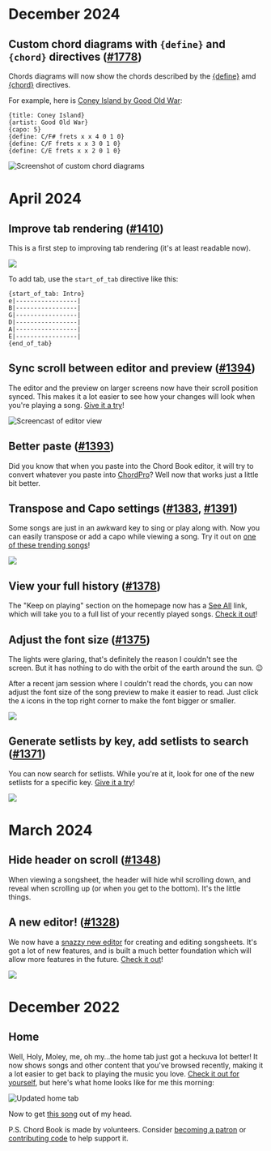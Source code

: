 # December 2024

## Custom chord diagrams with `{define}` and `{chord}` directives ([#1778](https://github.com/chordbook/chordbook/pull/1778))

Chords diagrams will now show the chords described by the [{define}](https://www.chordpro.org/chordpro/directives-define/) amd [{chord}](https://www.chordpro.org/chordpro/directives-chord/) directives.

For example, here is [Coney Island by Good Old War](https://chordbook.app/songsheets/c2jtv3iOm4IsJziQW6O3sex):

```
{title: Coney Island}
{artist: Good Old War}
{capo: 5}
{define: C/F# frets x x 4 0 1 0}
{define: C/F frets x x 3 0 1 0}
{define: C/E frets x x 2 0 1 0}
```

![Screenshot of custom chord diagrams](https://github.com/user-attachments/assets/d13372ec-aba1-4be9-a206-5680bd674936)

# April 2024

## Improve tab rendering ([#1410](https://github.com/chordbook/chordbook/pull/1410))

This is a first step to improving tab rendering (it's at least readable now).

![](https://github.com/chordbook/chordbook/assets/173/a5cc3bcd-96d4-4517-acca-7fb83428d4a0)

To add tab, use the `start_of_tab` directive like this:

```
{start_of_tab: Intro}
e|-----------------|
B|-----------------|
G|-----------------|
D|-----------------|
A|-----------------|
E|-----------------|
{end_of_tab}
```

## Sync scroll between editor and preview ([#1394](https://github.com/chordbook/chordbook/pull/1394))

The editor and the preview on larger screens now have their scroll position synced. This makes it a lot easier to see how your changes will look when you're playing a song. [Give it a try](https://chordbook.app/songsheets/c2EewWYLIqsv376rR7fPzkz/edit)!

![Screencast of editor view](https://github.com/chordbook/chordbook/assets/173/8d1df019-d341-4a58-9b2d-52bd7c860049)

## Better paste ([#1393](https://github.com/chordbook/chordbook/pull/1393))

Did you know that when you paste into the Chord Book editor, it will try to convert whatever you paste into [ChordPro](https://chordpro.org)? Well now that works just a little bit better.

## Transpose and Capo settings ([#1383](https://github.com/chordbook/chordbook/pull/1389), [#1391](https://github.com/chordbook/chordbook/pull/1391))

Some songs are just in an awkward key to sing or play along with. Now you can easily transpose or add a capo while viewing a song. Try it out on [one of these trending songs](https://chordbook.app/setlists/s23yCk81Uxq4HADe4Ok9DRT)!

![](https://github.com/chordbook/chordbook/assets/173/8c9e2127-b681-4160-a324-c4adf03fdd38)

## View your full history ([#1378](https://github.com/chordbook/chordbook/pull/1378))

The "Keep on playing" section on the homepage now has a [See All](https//chordbook.app/history) link, which will take you to a full list of your recently played songs. [Check it out](https//chordbook.app/history)!

## Adjust the font size ([#1375](https://github.com/chordbook/chordbook/pull/1375))

The lights were glaring, that's definitely the reason I couldn't see the screen. But it has nothing to do with the orbit of the earth around the sun. 😉

After a recent jam session where I couldn't read the chords, you can now adjust the font size of the song preview to make it easier to read. Just click the `A` icons in the top right corner to make the font bigger or smaller.

![](https://github.com/chordbook/chordbook/assets/173/0f6b9429-6072-44fd-ae21-dc0097b4e726)

## Generate setlists by key, add setlists to search ([#1371](https://github.com/chordbook/chordbook/pull/1371))

You can now search for setlists. While you're at it, look for one of the new setlists for a specific key. [Give it a try](https://chordbook.app/discover?q=Am&type=Setlist)!

![](https://github.com/chordbook/chordbook/assets/173/6bff0142-6e7c-4eaf-8632-7abd35278773)

# March 2024

## Hide header on scroll ([#1348](https://github.com/chordbook/chordbook/pull/1348))

When viewing a songsheet, the header will hide whil scrolling down, and reveal when scrolling up (or when you get to the bottom). It's the little things.

## A new editor! ([#1328](https://github.com/chordbook/chordbook/pull/1328))

We now have a [snazzy new editor](https://github.com/chordbook/editor) for creating and editing songsheets. It's got a lot of new features, and is built a much better foundation which will allow more features in the future. [Check it out](https://chordbook.app/songsheets/new)!

[![](https://github.com/chordbook/editor/assets/173/1729ce68-77a6-4103-be26-5741e77006b8)](https://chordbook.app/songsheets/new)

# December 2022

## Home

Well, Holy, Moley, me, oh my…the home tab just got a heckuva lot better! It now shows songs and other content that you've browsed recently, making it a lot easier to get back to playing the music you love. [Check it out for yourself](https://chordbook.app), but here's what home looks like for me this morning:

![Updated home tab](https://user-images.githubusercontent.com/173/209815411-97e3b52f-d1bf-409c-ac99-f7c63e7ac8ce.png)

Now to get [this song](https://chordbook.app/songsheets/cwy0B3B7aVguedOvovKmoF) out of my head.

P.S. Chord Book is made by volunteers. Consider [becoming a patron](https://www.patreon.com/chordbook) or [contributing code](https://github.com/chordbook/chordbook) to help support it.
